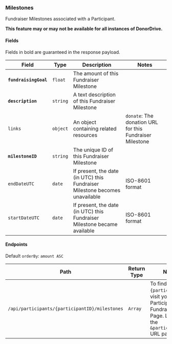 ### Milestones
Fundraiser Milestones associated with a Participant.

**This feature may or may not be available for all instances of DonorDrive.**

#### Fields

Fields in bold are guaranteed in the response payload.

|Field|Type|Description|Notes|
|---|---|---|---|
|**`fundraisingGoal`**|`float`|The amount of this Fundraiser Milestone||
|**`description`**|`string`|A text description of this Fundraiser Milestone||
|`links`|`object`|An object containing related resources|`donate`: The donation URL for this Fundraiser Milestone|
|**`milestoneID`**|`string`|The unique ID of this Fundraiser Milestone||
|`endDateUTC`|`date`|If present, the date (in UTC) this Fundraiser Milestone becomes unavailable|ISO-8601 format|
|`startDateUTC`|`date`|If present, the date (in UTC) this Fundraiser Milestone became available|ISO-8601 format|

#### Endpoints

Default `orderBy`: `amount ASC`

|Path|Return Type|Notes|
|---|---|---|
|`/api/participants/{participantID}/milestones`|`Array`|To find `{participantID}`, visit your Participant's Fundraising Page. Look for the `&participantID=` URL parameter.|